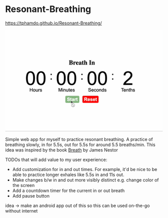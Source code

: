# Resonant-Breathing

https://tphamdo.github.io/Resonant-Breathing/

![demo](./demo.gif)

Simple web app for myself to practice resonant breathing. A practice of breathing slowly, in for 5.5s, out for 5.5s for around 5.5 breaths/min. This idea was inspired by the book [Breath](https://www.amazon.com/Breath-New-Science-Lost-Art/dp/0735213615) by James Nestor

TODOs that will add value to my user experience: 
<ul>
  <li>Add customization for in and out times. For example, it'd be nice to be able to practice longer exhales like 5.5s in and 11s out.</li>
  <li>Make changes b/w in and out more visibly distinct e.g. change color of the screen</li>
  <li>Add a countdown timer for the current in or out breath</li>
  <li>Add pause button</li>
</ul>

idea -> make an android app out of this so this can be used on-the-go without internet
